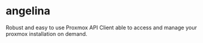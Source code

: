 # angelina
Robust and easy to use Proxmox API Client able to access and manage your proxmox installation on demand.
